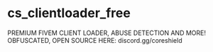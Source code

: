 # cs_clientloader_free
PREMIUM FIVEM CLIENT LOADER, ABUSE DETECTION AND MORE! OBFUSCATED, OPEN SOURCE HERE: discord.gg/coreshield
